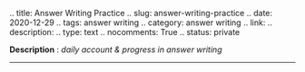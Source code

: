 .. title: Answer Writing Practice
.. slug: answer-writing-practice
.. date: 2020-12-29
.. tags: answer writing
.. category: answer writing
.. link: 
.. description: 
.. type: text
.. nocomments: True
.. status: private

**Description** : *daily account & progress in answer writing*
<!-- TEASER_END -->

---